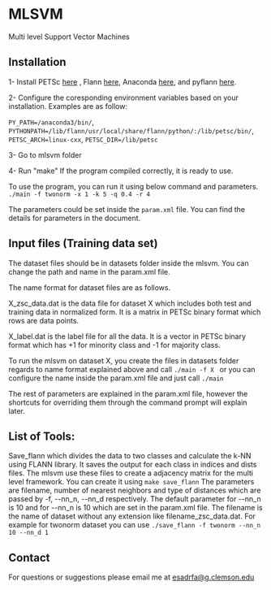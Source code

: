 # MLSVM
Multi level Support Vector Machines

Installation
-------------
1- Install PETSc [here](https://www.mcs.anl.gov/petsc/documentation/installation.html) ,
Flann [here](http://www.cs.ubc.ca/research/flann), Anaconda [here](https://www.continuum.io/downloads), and pyflann [here](https://github.com/primetang/pyflann).

2- Configure the coresponding environment variables based on your installation. 
Examples are as follow:

`PY_PATH=/anaconda3/bin/`,  `PYTHONPATH=/lib/flann/usr/local/share/flann/python/:/lib/petsc/bin/`, `PETSC_ARCH=linux-cxx`, `PETSC_DIR=/lib/petsc`

3- Go to mlsvm folder

4- Run "make"
If the program compiled correctly, it is ready to use.

To use the program, you can run it using below command and parameters. 
`./main -f twonorm -x 1 -k 5 -q 0.4 -r 4`

The parameters could be set inside the `param.xml` file. You can find the details for parameters in the document.

Input files (Training data set)
-------------
The dataset files should be in datasets folder inside the mlsvm. You can change the path and name in the param.xml file.

The name format for dataset files are as follows.

X_zsc_data.dat is the data file for dataset X which includes both test and training data in normalized form. It is a matrix in PETSc binary format which rows are data points.

X_label.dat is the label file for all the data. It is a vector in PETSc binary format which has +1 for minority class and -1 for majority class.

To run the mlsvm on dataset X, you create the files in datasets folder regards to name format explained above and call `./main -f X ` or you can configure the name inside the param.xml file and just call `./main`

The rest of parameters are explained in the param.xml file, however the shortcuts for overriding them through the command prompt will explain later.


List of Tools:
-------------
Save_flann which divides the data to two classes and calculate the k-NN using FLANN library. It saves the output for each class in indices and dists files. The mlsvm use these files to create a adjacency matrix for the multi level framework.
You can create it using 
`make save_flann`
The parameters are filename, number of nearest neighbors and type of distances which are passed by -f, --nn_n, --nn_d respectively.
The default parameter for --nn_n is 10 and for --nn_n is 10 which are set in the param.xml file.
The filename is the name of dataset without any extension like filename_zsc_data.dat.
For example for twonorm dataset you can use `./save_flann -f twonorm --nn_n 10 --nn_d 1`



Contact
-------------
For questions or suggestions please email me at esadrfa@g.clemson.edu 




